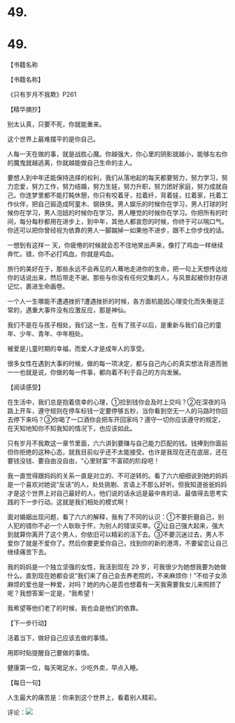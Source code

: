 # 49.

# 49.

【书籍名称

【书籍名称】

《只有岁月不我欺》P261

【精华摘抄】

别太认真，只要不死，你就能重来。

这个世界上最难摆平的是你自己。

人每一天在做的事，就是战胜心魔。你越强大，你心里的阴影就越小，能够左右你的魔鬼就越逃离，你就越能做自己生命的主人。

要想人到中年还能保持选择的权利，我们从落地起的每天都要努力，努力学习，努力恋爱，努力工作，努力结婚，努力生娃，努力升职，努力团好家庭，努力成就自己。你连梦里都不能打盹休憩，你只有咬着牙，拉着纤，背着娃，扛着家，托着工作伙伴，把自己锻造成阿童木、钢铁侠。男人娱乐的时候你在学习，男人打球的时候你在学习，男人泡妞的时候你在学习，男人睡觉的时候你在学习。你把所有的时间，每分每秒都用在进步上，到中年，其他人都哀怨的时候，你终于可以喘口气。你还可以把你曾经视为依靠的男人一脚踹掉一如果他不进步，跟不上你步伐的话。

一想到有这样一 天，你疲倦的时候就会忍不住地笑出声来，像打了鸡血一样继续奔忙。错，你不必打鸡血，你就是鸡血。

旅行的美好在于，那些永远不会再见的人蓦地走进你的生命，把一句上天想传达给你的话说出来，然后带走不谢。那些与你没有任何交集的人，与风景起被你封存进记忆，裹进生命画卷。

一个人一生哪能不遭遇挫折?遭遇挫折的时候，各方面机能因心理变化而失衡是正常的，遇重大事件没有应激反应，那是神仙。

我们不是在与孩子相处，我们这一生，在有了孩子以后，是重新与我们自己的童年、少年、青年、中年相处。

被爱是儿童时期的幸福，而爱人才是成年人的享受。

很多女性在遇到大事的时候，做的每一项决定，都与自己内心的真实想法背道而驰一一也就是说，你做的每一件事，都向着不利于自己的方向发展。

【阅读感受】

在生活中，我们总是抱着侥幸的心理，①捡到钱你会及时上交吗？②在深夜的马路上开车，遵守规则在停车标钱一定要停够五秒，当你看到空无一人的马路时你回去停下来吗？③你喝了一口酒你会把车开回家吗？遵守一切你应该遵守的规定，在天知地知你不知我知的情况下，也应该如此。

只有岁月不我欺这一章节里面，六六讲到要赚与自己能力匹配的钱。钱捧到你面前但你拒绝的这种心态，就我目前似乎还不太能接受。也许是我现在还在底层，还在要钱没钱、要自由没自由，“心里财富”不富硕的阶段吧！

我一直觉得跟妈妈的关系一直是对立的、不可逆转的。看了六六细细说到她的妈妈是一个喜欢对她说“反话”的人，处处挑剔、言语上不那么好听。但我知道爸爸妈妈才是这个世界上对自己最好的人，他们说的话永远是最中肯的话、最值得去思考实践的下一步行动。这就是我们相处的模式啊！

面对婚姻出现问题，看了六六的解释，我有了不同的认识：①不要折磨自己，别人犯的错你不必一个人耿耿于怀，为别人的错误买单。②让自己强大起来，强大到就算你离开了这个男人，你依旧可以精彩的活下去。③不要沉迷过去，男人不爱你了就是不爱你了。然后你要更爱你自己，找到你的新的港湾，不要留恋让自己继续痛苦下去。

我的妈妈是一个独立坚强的女性，我活到现在 29 岁，可我很少为她想我要为她做什么。直到现在她都会说“我们来了自己会去养老院的，不来麻烦你！”不给子女添麻烦的爱也是一种爱，对吗？她的内心是否也想着有一天我需要我女儿来照顾了呢？我想答案一定是，“我希望！

我希望等他们老了的时候，我也会是他们的依靠。

【下一步行动】

活着当下，做好自己应该去做的事情。

用即时贴提醒自己要做的事情。

健康第一位，每天喝足水，少吃外卖，早点入睡。

【每日一句】

人生最大的痛苦是：你来到这个世界上，看着别人精彩。

评论：![](img/FqJBm9RUl9kgYFUBuLdiZSO1JMj2.png)